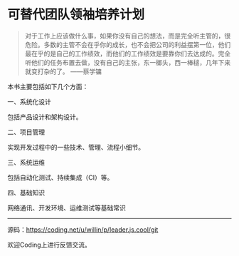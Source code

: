 # 可替代团队领袖培养计划

> 对于工作上应该做什么事，如果你没有自己的想法，而是完全听主管的，很危险。多数的主管不会在乎你的成长，也不会把公司的利益摆第一位，他们最在乎的是自己的工作绩效，而他们的工作绩效是要靠你们去达成的。完全听他们的任务布置去做，没有自己的主张，东一榔头，西一棒槌，几年下来就变打杂的了。
> ——蔡学镛

本书主要包括如下几个方面：

一、系统化设计

包括产品设计和架构设计。

二、项目管理

实现开发过程中的一些技术、管理、流程小细节。

三、系统运维

包括自动化测试、持续集成（CI）等。

四、基础知识

网络通讯、开发环境、运维测试等基础常识

---

源码：<https://coding.net/u/willin/p/leader.js.cool/git>

欢迎Coding上进行反馈交流。
